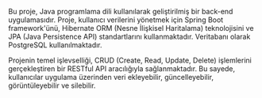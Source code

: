 Bu proje, Java programlama dili kullanılarak geliştirilmiş bir back-end uygulamasıdır. Proje, kullanıcı verilerini yönetmek için Spring Boot framework'ünü, Hibernate ORM (Nesne İlişkisel Haritalama) teknolojisini ve JPA (Java Persistence API) standartlarını kullanmaktadır. Veritabanı olarak PostgreSQL kullanılmaktadır.

Projenin temel işlevselliği, CRUD (Create, Read, Update, Delete) işlemlerini gerçekleştiren bir RESTful API aracılığıyla sağlanmaktadır. Bu sayede, kullanıcılar uygulama üzerinden veri ekleyebilir, güncelleyebilir, görüntüleyebilir ve silebilir.
